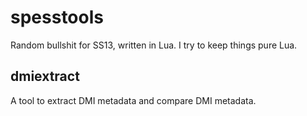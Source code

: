 # spesstools
Random bullshit for SS13, written in Lua. I try to keep things pure Lua.

## dmiextract
A tool to extract DMI metadata and compare DMI metadata.